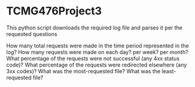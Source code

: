 # TCMG476Project3

This python script downloads the required log file and parses it per the requested questions

How many total requests were made in the time period represented in the log?
How many requests were made on each day? per week? per month?
What percentage of the requests were not successful (any 4xx status code)?
What percentage of the requests were redirected elsewhere (any 3xx codes)?
What was the most-requested file?
What was the least-requested file?
